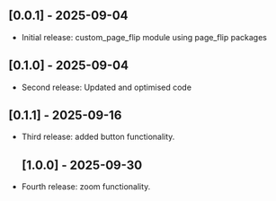 ## [0.0.1] - 2025-09-04

- Initial release: custom_page_flip module using page_flip packages 

## [0.1.0] - 2025-09-04

- Second release: Updated and optimised code

 ## [0.1.1] - 2025-09-16

- Third release: added button functionality.

  ## [1.0.0] - 2025-09-30

- Fourth release: zoom functionality. 

